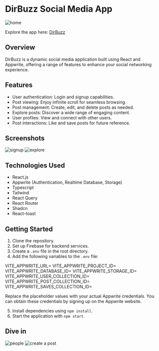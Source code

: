# DirBuzz Social Media App
![home](https://github.com/LatifMagic/DirBuzz/assets/166524832/f622f4e5-8dd3-4733-b8ce-55cfd69d8ae8)


Explore the app here: [DirBuzz](https://dir-buzz-one.vercel.app)

## Overview

DirBuzz is a dynamic social media application built using React and Appwrite, offering a range of features to enhance your social networking experience.

## Features

- User authentication: Login and signup capabilities.
- Post viewing: Enjoy infinite scroll for seamless browsing.
- Post management: Create, edit, and delete posts as needed.
- Explore posts: Discover a wide range of engaging content.
- User profiles: View and connect with other users.
- Post interactions: Like and save posts for future reference.

## Screenshots

![signup](https://github.com/LatifMagic/DirBuzz/assets/166524832/794035e7-4307-4f14-b871-07ca02011235)
![explore](https://github.com/LatifMagic/DirBuzz/assets/166524832/1eec24d5-0d1a-42d4-a9eb-71770a375bf6)


## Technologies Used

- React.js
- Appwrite (Authentication, Realtime Database, Storage)
- Typescript
- Tailwind
- React Query
- React Router
- Shadcn
- React-toast

## Getting Started

1. Clone the repository.
2. Set up Firebase for backend services.
3. Create a `.env` file in the root directory.
4. Add the following variables to the `.env` file:

VITE_APPWRITE_URL=
VITE_APPWRITE_PROJECT_ID=
VITE_APPWRITE_DATABASE_ID=
VITE_APPWRITE_STORAGE_ID=
VITE_APPWRITE_USER_COLLECTION_ID=
VITE_APPWRITE_POST_COLLECTION_ID=
VITE_APPWRITE_SAVES_COLLECTION_ID=

Replace the placeholder values with your actual Appwrite credentials. You can obtain these credentials by signing up on the Appwrite website.

5. Install dependencies using `npm install`.
6. Start the application with `npm start`.

## Dive in 
![people](https://github.com/LatifMagic/DirBuzz/assets/166524832/d9470f93-26d8-4cbf-a1d9-d22531f3f820)
![create a post](https://github.com/LatifMagic/DirBuzz/assets/166524832/af83f7d7-7e0d-4c85-a0b0-d22584e5368f)

